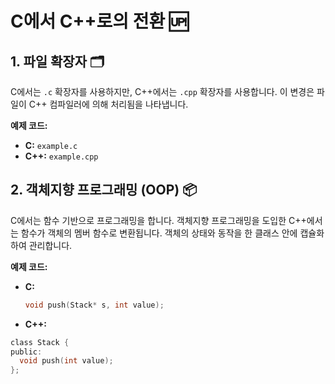 # C에서 C++로의 전환 🆙

## 1. 파일 확장자 🗂️
C에서는 `.c` 확장자를 사용하지만, C++에서는 `.cpp` 확장자를 사용합니다. 이 변경은 파일이 C++ 컴파일러에 의해 처리됨을 나타냅니다.

**예제 코드:**
- **C:** `example.c`
- **C++:** `example.cpp`

## 2. 객체지향 프로그래밍 (OOP) 📦
C에서는 함수 기반으로 프로그래밍을 합니다. 객체지향 프로그래밍을 도입한 C++에서는 함수가 객체의 멤버 함수로 변환됩니다. 객체의 상태와 동작을 한 클래스 안에 캡슐화하여 관리합니다.

**예제 코드:**
- **C:**
  ```c
  void push(Stack* s, int value);
  ```
- **C++:**
```c
class Stack {
public:
  void push(int value);
};
```
